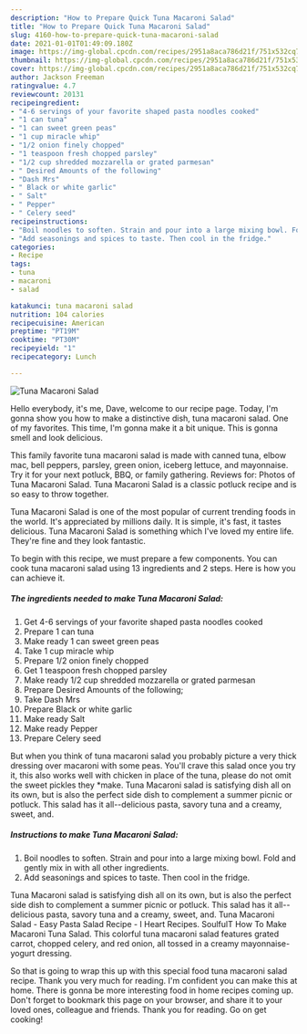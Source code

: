 ```yaml
---
description: "How to Prepare Quick Tuna Macaroni Salad"
title: "How to Prepare Quick Tuna Macaroni Salad"
slug: 4160-how-to-prepare-quick-tuna-macaroni-salad
date: 2021-01-01T01:49:09.180Z
image: https://img-global.cpcdn.com/recipes/2951a8aca786d21f/751x532cq70/tuna-macaroni-salad-recipe-main-photo.jpg
thumbnail: https://img-global.cpcdn.com/recipes/2951a8aca786d21f/751x532cq70/tuna-macaroni-salad-recipe-main-photo.jpg
cover: https://img-global.cpcdn.com/recipes/2951a8aca786d21f/751x532cq70/tuna-macaroni-salad-recipe-main-photo.jpg
author: Jackson Freeman
ratingvalue: 4.7
reviewcount: 20131
recipeingredient:
- "4-6 servings of your favorite shaped pasta noodles cooked"
- "1 can tuna"
- "1 can sweet green peas"
- "1 cup miracle whip"
- "1/2 onion finely chopped"
- "1 teaspoon fresh chopped parsley"
- "1/2 cup shredded mozzarella or grated parmesan"
- " Desired Amounts of the following"
- "Dash Mrs"
- " Black or white garlic"
- " Salt"
- " Pepper"
- " Celery seed"
recipeinstructions:
- "Boil noodles to soften. Strain and pour into a large mixing bowl. Fold and gently mix in with all other ingredients."
- "Add seasonings and spices to taste. Then cool in the fridge."
categories:
- Recipe
tags:
- tuna
- macaroni
- salad

katakunci: tuna macaroni salad 
nutrition: 104 calories
recipecuisine: American
preptime: "PT19M"
cooktime: "PT30M"
recipeyield: "1"
recipecategory: Lunch

---
```



![Tuna Macaroni Salad](https://img-global.cpcdn.com/recipes/2951a8aca786d21f/751x532cq70/tuna-macaroni-salad-recipe-main-photo.jpg)

Hello everybody, it's me, Dave, welcome to our recipe page. Today, I'm gonna show you how to make a distinctive dish, tuna macaroni salad. One of my favorites. This time, I'm gonna make it a bit unique. This is gonna smell and look delicious.

This family favorite tuna macaroni salad is made with canned tuna, elbow mac, bell peppers, parsley, green onion, iceberg lettuce, and mayonnaise. Try it for your next potluck, BBQ, or family gathering. Reviews for: Photos of Tuna Macaroni Salad. Tuna Macaroni Salad is a classic potluck recipe and is so easy to throw together.

Tuna Macaroni Salad is one of the most popular of current trending foods in the world. It's appreciated by millions daily. It is simple, it's fast, it tastes delicious. Tuna Macaroni Salad is something which I've loved my entire life. They're fine and they look fantastic.


To begin with this recipe, we must prepare a few components. You can cook tuna macaroni salad using 13 ingredients and 2 steps. Here is how you can achieve it.

<!--inarticleads1-->

##### The ingredients needed to make Tuna Macaroni Salad:

1. Get 4-6 servings of your favorite shaped pasta noodles cooked
1. Prepare 1 can tuna
1. Make ready 1 can sweet green peas
1. Take 1 cup miracle whip
1. Prepare 1/2 onion finely chopped
1. Get 1 teaspoon fresh chopped parsley
1. Make ready 1/2 cup shredded mozzarella or grated parmesan
1. Prepare  Desired Amounts of the following;
1. Take Dash Mrs
1. Prepare  Black or white garlic
1. Make ready  Salt
1. Make ready  Pepper
1. Prepare  Celery seed


But when you think of tuna macaroni salad you probably picture a very thick dressing over macaroni with some peas. You&#39;ll crave this salad once you try it, this also works well with chicken in place of the tuna, please do not omit the sweet pickles they *make. Tuna Macaroni salad is satisfying dish all on its own, but is also the perfect side dish to complement a summer picnic or potluck. This salad has it all--delicious pasta, savory tuna and a creamy, sweet, and. 

<!--inarticleads2-->

##### Instructions to make Tuna Macaroni Salad:

1. Boil noodles to soften. Strain and pour into a large mixing bowl. Fold and gently mix in with all other ingredients.
1. Add seasonings and spices to taste. Then cool in the fridge.


Tuna Macaroni salad is satisfying dish all on its own, but is also the perfect side dish to complement a summer picnic or potluck. This salad has it all--delicious pasta, savory tuna and a creamy, sweet, and. Tuna Macaroni Salad - Easy Pasta Salad Recipe - I Heart Recipes. SoulfulT How To Make Macaroni Tuna Salad. This colorful tuna macaroni salad features grated carrot, chopped celery, and red onion, all tossed in a creamy mayonnaise-yogurt dressing. 

So that is going to wrap this up with this special food tuna macaroni salad recipe. Thank you very much for reading. I'm confident you can make this at home. There is gonna be more interesting food in home recipes coming up. Don't forget to bookmark this page on your browser, and share it to your loved ones, colleague and friends. Thank you for reading. Go on get cooking!
